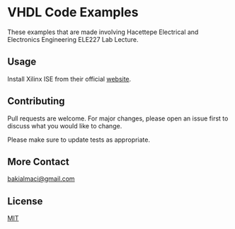 # VHDL Code Examples

These examples that are made involving Hacettepe Electrical and Electronics Engineering ELE227 Lab Lecture.

## Usage

Install Xilinx ISE from their official [website](http://www.xilinx.com).


## Contributing
Pull requests are welcome. For major changes, please open an issue first to discuss what you would like to change.

Please make sure to update tests as appropriate.

## More Contact
bakialmaci@gmail.com

## License
[MIT](https://choosealicense.com/licenses/mit/)
